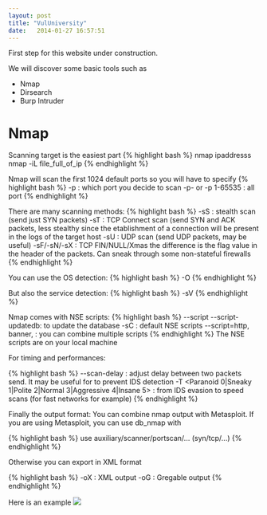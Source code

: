 ```yaml
---
layout: post
title: "VulUniversity"
date:   2014-01-27 16:57:51
---
```


First step for this website under construction.

We will discover some basic tools such as
* Nmap
* Dirsearch
* Burp Intruder

# Nmap
Scanning target is the easiest part
{% highlight bash %}
nmap ipaddresss
nmap -iL file_full_of_ip
{% endhighlight %}

Nmap will scan the first 1024 default ports so you will have to specify
{% highlight bash %}
 -p : which port you decide to scan
 -p- or -p 1-65535 : all port
{% endhighlight %}


There are many scanning methods:
{% highlight bash %}
-sS : stealth scan (send just SYN packets)
-sT : TCP Connect scan (send SYN and ACK packets, less stealthy since the etablishment of a connection will be present in the logs of the target host
-sU : UDP scan (send UDP packets, may be useful)
-sF/-sN/-sX : TCP FIN/NULL/Xmas the difference is the flag value in the header of the packets. Can sneak through some non-stateful firewalls
{% endhighlight %}

You can use the OS detection:
{% highlight bash %}
 -O
{% endhighlight %}

But also the service detection:
{% highlight bash %}
 -sV
{% endhighlight %}

Nmap comes with NSE scripts:
{% highlight bash %}
 --script
 --script-updatedb: to update the database
 -sC : default NSE scripts
 --script=http, banner, : you can combine multiple scripts
{% endhighlight %}
The NSE scripts are on your local machine

For timing and performances:

{% highlight bash %}
 --scan-delay <ms>: adjust delay between two packets send. It may be useful for to prevent IDS detection
 -T <Paranoid 0|Sneaky 1|Polite 2|Normal 3|Aggressive 4|Insane 5> : from IDS evasion to speed scans (for fast networks for example)
{% endhighlight %}

Finally the output format:
You can combine nmap output with Metasploit. If you are using Metasploit, you can use db_nmap with

{% highlight bash %}
 use auxiliary/scanner/portscan/... (syn/tcp/...)
{% endhighlight %}

Otherwise you can export in XML format 

{% highlight bash %}
 -oX : XML output
 -oG : Gregable output
{% endhighlight %}

Here is an example
<img src="{{ base.url }}/assets/img/vulnuniversity/nmap.png">
